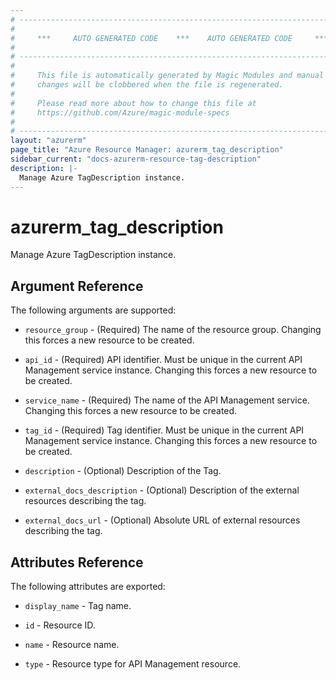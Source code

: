 ```yaml
---
# ----------------------------------------------------------------------------
#
#     ***     AUTO GENERATED CODE    ***    AUTO GENERATED CODE     ***
#
# ----------------------------------------------------------------------------
#
#     This file is automatically generated by Magic Modules and manual
#     changes will be clobbered when the file is regenerated.
#
#     Please read more about how to change this file at
#     https://github.com/Azure/magic-module-specs
#
# ----------------------------------------------------------------------------
layout: "azurerm"
page_title: "Azure Resource Manager: azurerm_tag_description"
sidebar_current: "docs-azurerm-resource-tag-description"
description: |-
  Manage Azure TagDescription instance.
---
```


# azurerm_tag_description

Manage Azure TagDescription instance.


## Argument Reference

The following arguments are supported:

* `resource_group` - (Required) The name of the resource group. Changing this forces a new resource to be created.

* `api_id` - (Required) API identifier. Must be unique in the current API Management service instance. Changing this forces a new resource to be created.

* `service_name` - (Required) The name of the API Management service. Changing this forces a new resource to be created.

* `tag_id` - (Required) Tag identifier. Must be unique in the current API Management service instance. Changing this forces a new resource to be created.

* `description` - (Optional) Description of the Tag.

* `external_docs_description` - (Optional) Description of the external resources describing the tag.

* `external_docs_url` - (Optional) Absolute URL of external resources describing the tag.

## Attributes Reference

The following attributes are exported:

* `display_name` - Tag name.

* `id` - Resource ID.

* `name` - Resource name.

* `type` - Resource type for API Management resource.
